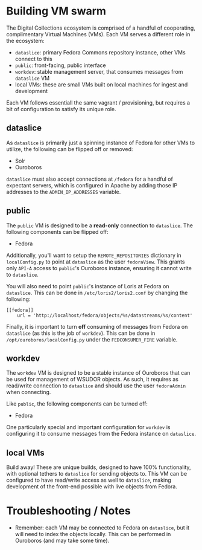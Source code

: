 # Building VM swarm

The Digital Collections ecosystem is comprised of a handful of cooperating, complimentary Virtual Machines (VMs).  Each VM serves a different role in the ecosystem:

  * `dataslice`: primary Fedora Commons repository instance, other VMs connect to this
  * `public`: front-facing, public interface
  * `workdev`: stable management server, that consumes messages from `dataslice` VM
  * local VMs: these are small VMs built on local machines for ingest and development
  
Each VM follows essentiall the same vagrant / provisioning, but requires a bit of configuration to satisfy its unique role.

## dataslice

As `dataslice` is primarily just a spinning instance of Fedora for other VMs to utilize, the following can be flipped off or removed:

  * Solr
  * Ouroboros

`dataslice` must also accept connections at `/fedora` for a handful of expectant servers, which is configured in Apache by adding those IP addresses to the `ADMIN_IP_ADDRESSES` variable.

## public

The `public` VM is designed to be a **read-only** connection to `dataslice`.  The following components can be flipped off:

  * Fedora
  
Additionally, you'll want to setup the `REMOTE_REPOSITORIES` dictionary in `localConfig.py` to point at `dataslice` as the user `fedoraView`.  This grants only `API-A` access to `public`'s Ouroboros instance, ensuring it cannot write to `dataslice`.

You will also need to point `public`'s instance of Loris at Fedora on `dataslice`.  This can be done in `/etc/loris2/loris2.conf` by changing the following:

    [[fedora]]
        url = 'http://localhost/fedora/objects/%s/datastreams/%s/content'
        
Finally, it is important to turn **off** consuming of messages from Fedora on `dataslice` (as this is the job of `workdev`).  This can be done in `/opt/ouroboros/localConfig.py` under the `FEDCONSUMER_FIRE` variable.

## workdev

The `workdev` VM is designed to be a stable instance of Ouroboros that can be used for management of WSUDOR objects.  As such, it requires as read/write connection to `dataslice` and should use the user `fedoraAdmin` when connecting.  

Like `public`, the following components can be turned off:

  * Fedora
  
One particularly special and important configuration for `workdev` is configuring it to consume messages from the Fedora instance on `dataslice`.   

## local VMs

Build away!  These are unique builds, designed to have 100% functionality, with optional tethers to `dataslice` for sending objects to.  This VM can be configured to have read/write access as well to `dataslice`, making development of the front-end possible with live objects from Fedora.

# Troubleshooting / Notes

  * Remember: each VM may be connected to Fedora on `dataslice`, but it will need to index the objects locally.  This can be performed in Ouroboros (and may take some time).  
